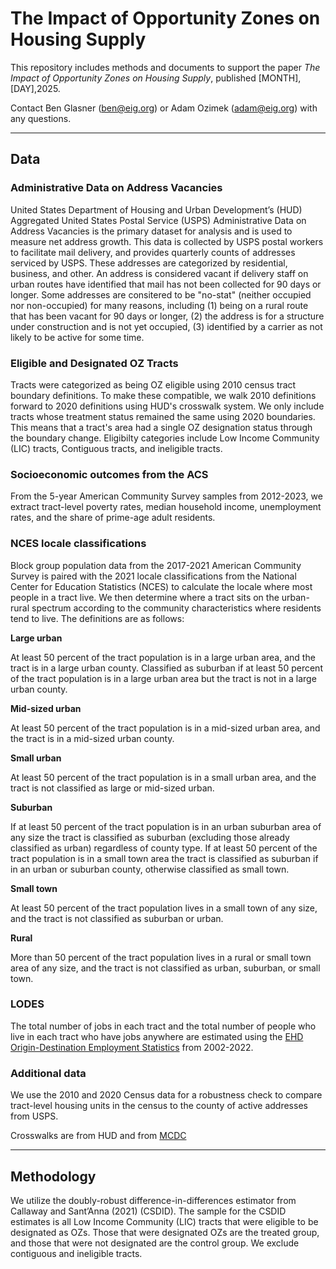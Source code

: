 <h1>The Impact of Opportunity Zones on Housing Supply</h1>

This repository includes methods and documents to support the paper <em>The Impact of Opportunity Zones on Housing Supply</em>, published [MONTH],[DAY],2025.

Contact Ben Glasner (ben@eig.org) or Adam Ozimek (adam@eig.org) with any questions.

***

<h2>Data</h2>

<h3>Administrative Data on Address Vacancies</h3>

United States Department of Housing and Urban Development’s (HUD) Aggregated United States Postal Service (USPS) Administrative Data on Address Vacancies is the primary dataset for analysis and is used to measure net address growth. This data is collected by USPS postal workers to facilitate mail delivery, and provides quarterly counts of addresses serviced by USPS. These addresses are categorized by residential, business, and other. An address is considered vacant if delivery staff on urban routes have identified that mail has not been collected for 90 days or longer. Some addresses are consitered to be "no-stat" (neither occupied nor non-occupied) for many reasons, including (1) being on a rural route that has been vacant for 90 days or longer, (2) the address is for a structure under construction and is not yet occupied, (3) identified by a carrier as not likely to be active for some time.

<h3>Eligible and Designated OZ Tracts</h3>

Tracts were categorized as being OZ eligible using 2010 census tract boundary definitions. To  make these compatible, we walk 2010 definitions forward to 2020 definitions using HUD's crosswalk system. We only include tracts whose treatment status remained the same using 2020 boundaries. This means that a tract's area had a single OZ designation status through the boundary change. Eligibilty categories include Low Income Community (LIC) tracts, Contiguous tracts, and ineligible tracts.

<h3>Socioeconomic outcomes from the ACS</h3>

From the 5-year American Community Survey samples from 2012-2023, we extract tract-level poverty rates, median household income, unemployment rates, and the share of prime-age adult residents. 

<h3>NCES locale classifications</h3>

Block group population data from the 2017-2021 American Community Survey is paired with the 2021 locale classifications from the National Center for Education Statistics (NCES)  to calculate the locale where most people in a tract live. We then determine where a tract sits on the urban-rural spectrum according to the community characteristics where residents tend to live. The definitions are as follows:

<b>Large urban </b>

At least 50 percent of the tract population is in a large urban area, and the tract is in a large urban county. Classified as suburban if at least 50 percent of the tract population is in a large urban area but the tract is not in a large urban county.

<b>Mid-sized urban </b>

At least 50 percent of the tract population is in a mid-sized urban area, and the tract is in a mid-sized urban county.

<b>Small urban </b>

At least 50 percent of the tract population is in a small urban area, and the tract is not classified as large or mid-sized urban.

<b>Suburban </b>

If at least 50 percent of the tract population is in an urban suburban area of any size the tract is classified as suburban (excluding those already classified as urban) regardless of county type. If at least 50 percent of the tract population is in a small town area the tract is classified as suburban if in an urban or suburban county, otherwise classified as small town.

<b>Small town </b>

At least 50 percent of the tract population lives in a small town of any size, and the tract is not classified as suburban or urban.

<b>Rural </b>

More than 50 percent of the tract population lives in a rural or small town area of any size, and the tract is not classified as urban, suburban, or small town.


<h3>LODES</h3>

The total number of jobs in each tract and the total number of people who live in each tract who have jobs anywhere are estimated using the [EHD Origin-Destination Employment Statistics](https://lehd.ces.census.gov/data/#lodes) from 2002-2022.

<h3>Additional data</h3>

We use the 2010 and 2020 Census data for a robustness check to compare tract-level housing units in the census to the county of active addresses from USPS.

Crosswalks are from HUD and from [MCDC](https://mcdc.missouri.edu/applications/geocorr2022.html)

***

<h2>Methodology</h2>

We utilize the doubly-robust difference-in-differences estimator from Callaway and Sant’Anna (2021) (CSDID). The sample for the CSDID estimates is all Low Income Community (LIC) tracts that were eligible to be designated as OZs. Those that were designated OZs are the treated group, and those that were not designated are the control group. We exclude contiguous and ineligible tracts.


